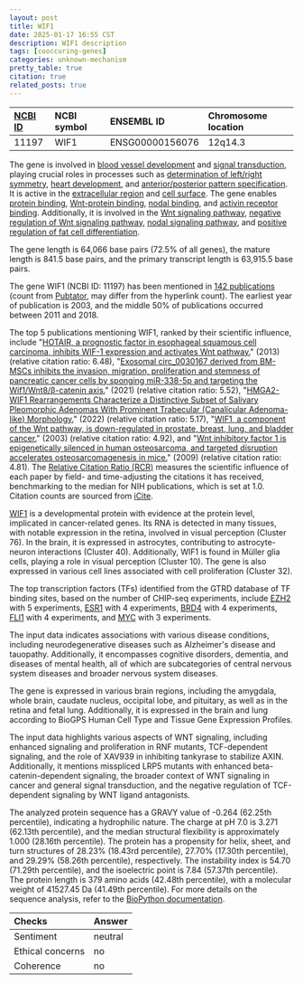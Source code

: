 ```yaml
---
layout: post
title: WIF1
date: 2025-01-17 16:55 CST
description: WIF1 description
tags: [cooccuring-genes]
categories: unknown-mechanism
pretty_table: true
citation: true
related_posts: true
---
```




| [NCBI ID](https://www.ncbi.nlm.nih.gov/gene/11197) | NCBI symbol | ENSEMBL ID | Chromosome location |
| :-------- | :------- | :-------- | :------- |
| 11197  | WIF1 | ENSG00000156076 | 12q14.3 |



The gene is involved in [blood vessel development](https://amigo.geneontology.org/amigo/term/GO:0001568) and [signal transduction](https://amigo.geneontology.org/amigo/term/GO:0007165), playing crucial roles in processes such as [determination of left/right symmetry](https://amigo.geneontology.org/amigo/term/GO:0007368), [heart development](https://amigo.geneontology.org/amigo/term/GO:0007507), and [anterior/posterior pattern specification](https://amigo.geneontology.org/amigo/term/GO:0009952). It is active in the [extracellular region](https://amigo.geneontology.org/amigo/term/GO:0005576) and [cell surface](https://amigo.geneontology.org/amigo/term/GO:0009986). The gene enables [protein binding](https://amigo.geneontology.org/amigo/term/GO:0005515), [Wnt-protein binding](https://amigo.geneontology.org/amigo/term/GO:0017147), [nodal binding](https://amigo.geneontology.org/amigo/term/GO:0038100), and [activin receptor binding](https://amigo.geneontology.org/amigo/term/GO:0070697). Additionally, it is involved in the [Wnt signaling pathway](https://amigo.geneontology.org/amigo/term/GO:0016055), [negative regulation of Wnt signaling pathway](https://amigo.geneontology.org/amigo/term/GO:0030178), [nodal signaling pathway](https://amigo.geneontology.org/amigo/term/GO:0038092), and [positive regulation of fat cell differentiation](https://amigo.geneontology.org/amigo/term/GO:0045600).


The gene length is 64,066 base pairs (72.5% of all genes), the mature length is 841.5 base pairs, and the primary transcript length is 63,915.5 base pairs.


The gene WIF1 (NCBI ID: 11197) has been mentioned in [142 publications](https://pubmed.ncbi.nlm.nih.gov/?term=%22WIF1%22) (count from [Pubtator](https://academic.oup.com/nar/article/47/W1/W587/5494727), may differ from the hyperlink count). The earliest year of publication is 2003, and the middle 50% of publications occurred between 2011 and 2018.


The top 5 publications mentioning WIF1, ranked by their scientific influence, include "[HOTAIR, a prognostic factor in esophageal squamous cell carcinoma, inhibits WIF-1 expression and activates Wnt pathway.](https://pubmed.ncbi.nlm.nih.gov/24118380)" (2013) (relative citation ratio: 6.48), "[Exosomal circ_0030167 derived from BM-MSCs inhibits the invasion, migration, proliferation and stemness of pancreatic cancer cells by sponging miR-338-5p and targeting the Wif1/Wnt8/β-catenin axis.](https://pubmed.ncbi.nlm.nih.gov/33971282)" (2021) (relative citation ratio: 5.52), "[HMGA2-WIF1 Rearrangements Characterize a Distinctive Subset of Salivary Pleomorphic Adenomas With Prominent Trabecular (Canalicular Adenoma-like) Morphology.](https://pubmed.ncbi.nlm.nih.gov/34324456)" (2022) (relative citation ratio: 5.17), "[WIF1, a component of the Wnt pathway, is down-regulated in prostate, breast, lung, and bladder cancer.](https://pubmed.ncbi.nlm.nih.gov/14517837)" (2003) (relative citation ratio: 4.92), and "[Wnt inhibitory factor 1 is epigenetically silenced in human osteosarcoma, and targeted disruption accelerates osteosarcomagenesis in mice.](https://pubmed.ncbi.nlm.nih.gov/19307728)" (2009) (relative citation ratio: 4.81). The [Relative Citation Ratio (RCR)](https://journals.plos.org/plosbiology/article?id=10.1371/journal.pbio.1002541) measures the scientific influence of each paper by field- and time-adjusting the citations it has received, benchmarking to the median for NIH publications, which is set at 1.0. Citation counts are sourced from [iCite](https://icite.od.nih.gov).


[WIF1](https://www.proteinatlas.org/ENSG00000156076-WIF1) is a developmental protein with evidence at the protein level, implicated in cancer-related genes. Its RNA is detected in many tissues, with notable expression in the retina, involved in visual perception (Cluster 76). In the brain, it is expressed in astrocytes, contributing to astrocyte-neuron interactions (Cluster 40). Additionally, WIF1 is found in Müller glia cells, playing a role in visual perception (Cluster 10). The gene is also expressed in various cell lines associated with cell proliferation (Cluster 32).


The top transcription factors (TFs) identified from the GTRD database of TF binding sites, based on the number of CHIP-seq experiments, include [EZH2](https://www.ncbi.nlm.nih.gov/gene/2146) with 5 experiments, [ESR1](https://www.ncbi.nlm.nih.gov/gene/2099) with 4 experiments, [BRD4](https://www.ncbi.nlm.nih.gov/gene/23476) with 4 experiments, [FLI1](https://www.ncbi.nlm.nih.gov/gene/2313) with 4 experiments, and [MYC](https://www.ncbi.nlm.nih.gov/gene/4609) with 3 experiments.



The input data indicates associations with various disease conditions, including neurodegenerative diseases such as Alzheimer's disease and tauopathy. Additionally, it encompasses cognitive disorders, dementia, and diseases of mental health, all of which are subcategories of central nervous system diseases and broader nervous system diseases.



The gene is expressed in various brain regions, including the amygdala, whole brain, caudate nucleus, occipital lobe, and pituitary, as well as in the retina and fetal lung. Additionally, it is expressed in the brain and lung according to BioGPS Human Cell Type and Tissue Gene Expression Profiles.


The input data highlights various aspects of WNT signaling, including enhanced signaling and proliferation in RNF mutants, TCF-dependent signaling, and the role of XAV939 in inhibiting tankyrase to stabilize AXIN. Additionally, it mentions misspliced LRP5 mutants with enhanced beta-catenin-dependent signaling, the broader context of WNT signaling in cancer and general signal transduction, and the negative regulation of TCF-dependent signaling by WNT ligand antagonists.



The analyzed protein sequence has a GRAVY value of -0.264 (62.25th percentile), indicating a hydrophilic nature. The charge at pH 7.0 is 3.271 (62.13th percentile), and the median structural flexibility is approximately 1.000 (28.16th percentile). The protein has a propensity for helix, sheet, and turn structures of 28.23% (18.43rd percentile), 27.70% (17.30th percentile), and 29.29% (58.26th percentile), respectively. The instability index is 54.70 (71.29th percentile), and the isoelectric point is 7.84 (57.37th percentile). The protein length is 379 amino acids (42.48th percentile), with a molecular weight of 41527.45 Da (41.49th percentile). For more details on the sequence analysis, refer to the [BioPython documentation](https://biopython.org/docs/1.75/api/Bio.SeqUtils.ProtParam.html).





| Checks    | Answer |
| :-------- | :------- |
| Sentiment  | neutral   |
| Ethical concerns | no     |
| Coherence    | no    |